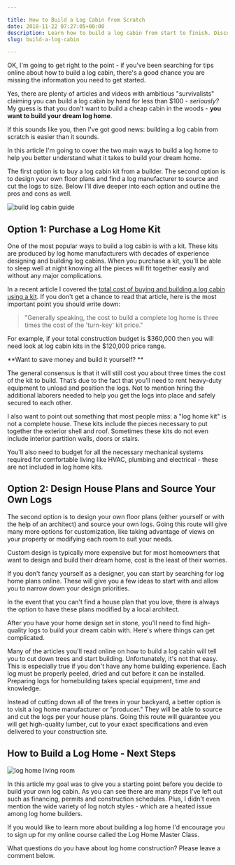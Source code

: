 ```yaml
---

title: How to Build a Log Cabin from Scratch
date: 2018-11-22 07:27:05+00:00
description: Learn how to build a log cabin from start to finish. Discover what others don't tell you about using log cabin kits to build your own house - start here.
slug: build-a-log-cabin

---
```


OK, I'm going to get right to the point - if you've been searching for tips online about how to build a log cabin, there's a good chance you are missing the information you need to get started.



Yes, there are plenty of articles and videos with ambitious "survivalists" claiming you can build a log cabin by hand for less than $100 - _seriously?_ My guess is that you don't want to build a cheap cabin in the woods - **you want to build your dream log home**.

If this sounds like you, then I've got good news: building a log cabin from scratch is easier than it sounds.

In this article I'm going to cover the two main ways to build a log home to help you better understand what it takes to build your dream home. 

The first option is to buy a log cabin kit from a builder. The second option is to design your own floor plans and find a log manufacturer to source and cut the logs to size. Below I'll dive deeper into each option and outline the pros and cons as well.

![build log cabin guide](https://www.doorwaysmagazine.com/wp-content/uploads/build_log_cabin_guide.jpg)



## Option 1: Purchase a Log Home Kit



One of the most popular ways to build a log cabin is with a kit. These kits are produced by log home manufacturers with decades of experience designing and building log cabins. When you purchase a kit, you'll be able to sleep well at night knowing all the pieces will fit together easily and without any major complications.

In a recent article I covered the [total cost of buying and building a log cabin using a kit](https://www.doorwaysmagazine.com/log-cabin-kits/). If you don't get a chance to read that article, here is the most important point you should write down: 



<blockquote>"Generally speaking, the cost to build a complete log home is three times the cost of the 'turn-key' kit price."</blockquote>



For example, if your total construction budget is $360,000 then you will need look at log cabin kits in the $120,000 price range.

**Want to save money and build it yourself? **

The general consensus is that it will still cost you about three times the cost of the kit to build. That’s due to the fact that you’ll need to rent heavy-duty equipment to unload and position the logs. Not to mention hiring the additional laborers needed to help you get the logs into place and safely secured to each other.

I also want to point out something that most people miss: a "log home kit" is not a complete house. These kits include the pieces necessary to put together the exterior shell and roof. Sometimes these kits do not even include interior partition walls, doors or stairs. 

You'll also need to budget for all the necessary mechanical systems required for comfortable living like HVAC, plumbing and electrical - these are not included in log home kits.



## Option 2: Design House Plans and Source Your Own Logs



The second option is to design your own floor plans (either yourself or with the help of an architect) and source your own logs. Going this route will give many more options for customization, like taking advantage of views on your property or modifying each room to suit your needs.

Custom design is typically more expensive but for most homeowners that want to design and build their dream home, cost is the least of their worries.

If you don't fancy yourself as a designer, you can start by searching for log home plans online. These will give you a few ideas to start with and allow you to narrow down your design priorities.

In the event that you can't find a house plan that you love, there is always the option to have these plans modified by a local architect. 

After you have your home design set in stone, you'll need to find high-quality logs to build your dream cabin with. Here's where things can get complicated.

Many of the articles you'll read online on how to build a log cabin will tell you to cut down trees and start building. Unfortunately, it's not that easy. This is especially true if you don't have any home building experience. Each log must be properly peeled, dried and cut before it can be installed. Preparing logs for homebuilding takes special equipment, time and knowledge. 

Instead of cutting down all of the trees in your backyard, a better option is to visit a log home manufacturer or "producer." They will be able to source and cut the logs per your house plans. Going this route will guarantee you will get high-quality lumber, cut to your exact specifications and even delivered to your construction site.



## How to Build a Log Home - Next Steps



![log home living room](https://www.doorwaysmagazine.com/wp-content/uploads/log_home_living_room.jpg)
 
In this article my goal was to give you a starting point before you decide to build your own log cabin. As you can see there are many steps I've left out such as financing, permits and construction schedules. Plus, I didn't even mention the wide variety of log notch styles - which are a heated issue among log home builders.

If you would like to learn more about building a log home I'd encourage you to sign up for my online course called the Log Home Master Class.

What questions do you have about log home construction? Please leave a comment below.
